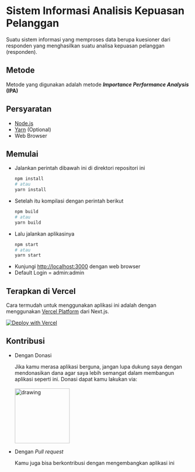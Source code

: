 # Sistem Informasi Analisis Kepuasan Pelanggan
Suatu sistem informasi yang memproses data berupa kuesioner dari responden yang menghasilkan suatu analisa kepuasan pelanggan (responden).

## Metode
Metode yang digunakan adalah metode <b><i>Importance Performance Analysis</i> (IPA)</b>

## Persyaratan

* [Node.js](https://nodejs.org/)
* [Yarn](https://yarnpkg.com/) (Optional)
* Web Browser

## Memulai
* Jalankan perintah dibawah ini di direktori repositori ini
	```bash
	npm install
	# atau
	yarn install
	```
* Setelah itu kompilasi dengan perintah berikut
	```bash
	npm build
	# atau
	yarn build
	```
* Lalu jalankan aplikasinya
	```bash
	npm start
	# atau
	yarn start
	```
* Kunjungi [http://localhost:3000](http://localhost:3000) dengan web browser
* Default Login = admin:admin

## Terapkan di Vercel

Cara termudah untuk menggunakan aplikasi ini adalah dengan menggunakan
 [Vercel Platform](https://vercel.com/new?utm_medium=default-template&filter=next.js&utm_source=create-next-app&utm_campaign=create-next-app-readme) dari Next.js.


[![Deploy with Vercel](https://vercel.com/button)](https://vercel.com/new/clone?repository-url=https%3A%2F%2Fgithub.com%2Flordriyan%2Fwebapp-audit-ipa)

## Kontribusi

* Dengan Donasi

	Jika kamu merasa aplikasi berguna, jangan lupa dukung saya dengan mendonasikan dana agar saya lebih semangat dalam membangun aplikasi seperti ini. Donasi dapat kamu lakukan via: <br><br>
	<a href="https://trakteer.id/lord.riyan/tip" target="_blank">
		<img src="https://trakteer.id/images/mix/navbar-logo-lite.png" alt="drawing" width="150"/>
	</a>

* Dengan <i>Pull request</i>

	Kamu juga bisa berkontribusi dengan mengembangkan aplikasi ini
	
